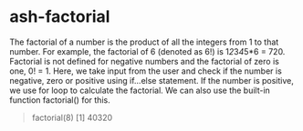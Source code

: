 # ash-factorial
The factorial of a number is the product of all the integers from 1 to that number.
For example, the factorial of 6 (denoted as 6!) is 1*2*3*4*5*6 = 720. 
Factorial is not defined for negative numbers and the factorial of zero is one, 0! = 1.
Here, we take input from the user and check if the number is negative, zero or positive using if...else statement. 
If the number is positive, we use for loop to calculate the factorial. We can also use the built-in function factorial() for this.

> factorial(8)
[1] 40320
